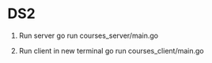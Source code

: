 # DS2

1. Run server
        go run courses_server/main.go 

2. Run client in new terminal
        go run courses_client/main.go
